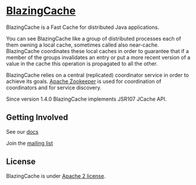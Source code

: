 # [BlazingCache](http://blazingcache.org/)

BlazingCache is a Fast Cache for distributed Java applications.

You can see BlazingCache like a group of distributed processes each of them owning a local cache, sometimes called also near-cache. BlazingCache coordinates these local caches in order to guarantee that if a member of the groups invalidates an entry or put a more recent version of a value in the cache this operation is propagated to all the other.

BlazingCache relies on a central (replicated) coordinator service in order to achieve its goals. [Apache Zookeeper](https://zookeeper.apache.org) is used for coordination of coordinators and for service discovery.

Since version 1.4.0 BlazingCache implements JSR107 JCache API.

## Getting Involved

See our [docs](https://blazingcache.readme.io)

Join the [mailing list](http://lists.blazingcache.org/mailman/listinfo)

## License

BlazingCache is under [Apache 2 license](http://www.apache.org/licenses/LICENSE-2.0.html).
